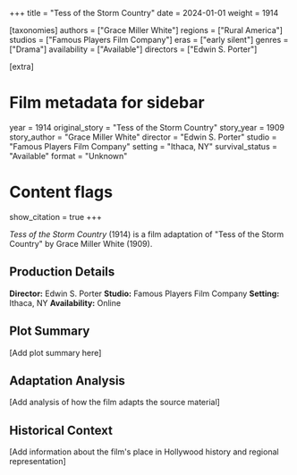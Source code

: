 +++
title = "Tess of the Storm Country"
date = 2024-01-01
weight = 1914

[taxonomies]
authors = ["Grace Miller White"]
regions = ["Rural America"]
studios = ["Famous Players Film Company"]
eras = ["early silent"]
genres = ["Drama"]
availability = ["Available"]
directors = ["Edwin S. Porter"]

[extra]
# Film metadata for sidebar
year = 1914
original_story = "Tess of the Storm Country"
story_year = 1909
story_author = "Grace Miller White"
director = "Edwin S. Porter"
studio = "Famous Players Film Company"
setting = "Ithaca, NY"
survival_status = "Available"
format = "Unknown"

# Content flags
show_citation = true
+++

*Tess of the Storm Country* (1914) is a film adaptation of "Tess of the Storm Country" by Grace Miller White (1909).

## Production Details

**Director:** Edwin S. Porter
**Studio:** Famous Players Film Company
**Setting:** Ithaca, NY
**Availability:** Online

## Plot Summary

[Add plot summary here]

## Adaptation Analysis

[Add analysis of how the film adapts the source material]

## Historical Context

[Add information about the film's place in Hollywood history and regional representation]